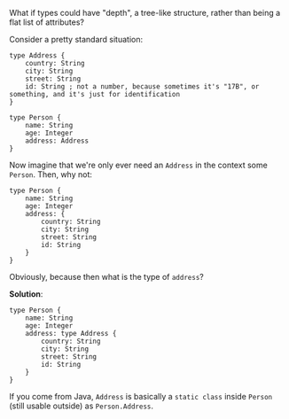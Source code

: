 What if types could have "depth", a tree-like structure, rather than being a flat list of attributes?

Consider a pretty standard situation:

```
type Address {
    country: String
    city: String
    street: String
    id: String ; not a number, because sometimes it's "17B", or something, and it's just for identification
}

type Person {
    name: String
    age: Integer
    address: Address
}
```

Now imagine that we're only ever need an `Address` in the context some `Person`. Then, why not:

```
type Person {
    name: String
    age: Integer
    address: {
        country: String
        city: String
        street: String
        id: String
    }
}
```

Obviously, because then what is the type of `address`?

**Solution**:

```
type Person {
    name: String
    age: Integer
    address: type Address {
        country: String
        city: String
        street: String
        id: String
    }
}
```

If you come from Java, `Address` is basically a `static class` inside `Person` (still usable outside) as `Person.Address`.

